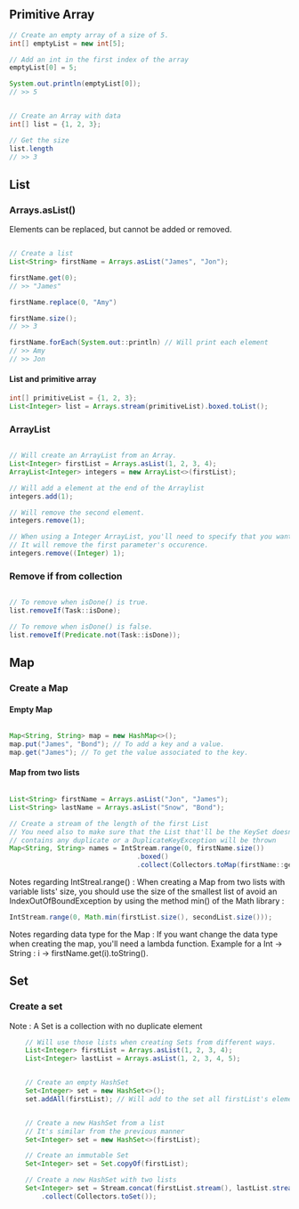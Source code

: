 <h2> Primitive Array </h2>

```java
// Create an empty array of a size of 5.
int[] emptyList = new int[5];

// Add an int in the first index of the array
emptyList[0] = 5;

System.out.println(emptyList[0]);
// >> 5


// Create an Array with data
int[] list = {1, 2, 3};

// Get the size
list.length
// >> 3

```


<h2> List </h2>

<h3> Arrays.asList() </h3>

Elements can be replaced, but cannot be added or removed.

```java 

// Create a list
List<String> firstName = Arrays.asList("James", "Jon");

firstName.get(0);
// >> "James"

firstName.replace(0, "Amy")

firstName.size();
// >> 3

firstName.forEach(System.out::println) // Will print each element
// >> Amy
// >> Jon

```

<h4> List and primitive array </h4>

```java
int[] primitiveList = {1, 2, 3};
List<Integer> list = Arrays.stream(primitiveList).boxed.toList();
```

<h3> ArrayList </h3>

```java

// Will create an ArrayList from an Array.
List<Integer> firstList = Arrays.asList(1, 2, 3, 4);
ArrayList<Integer> integers = new ArrayList<>(firstList);

// Will add a element at the end of the Arraylist
integers.add(1);

// Will remove the second element.
integers.remove(1);

// When using a Integer ArrayList, you'll need to specify that you want the Object removal method by using a Wrapper.
// It will remove the first parameter's occurence.
integers.remove((Integer) 1);

```

<h3> Remove if from collection </h3>

```java 

// To remove when isDone() is true.
list.removeIf(Task::isDone);

// To remove when isDone() is false.
list.removeIf(Predicate.not(Task::isDone));

```


<h2> Map </h2>

<h3> Create a Map </h3>


<h4> Empty Map </h4>

```java

Map<String, String> map = new HashMap<>();
map.put("James", "Bond"); // To add a key and a value.
map.get("James"); // To get the value associated to the key.

```

<h4> Map from two lists </h4>

```java

List<String> firstName = Arrays.asList("Jon", "James");
List<String> lastName = Arrays.asList("Snow", "Bond");

// Create a stream of the length of the first List
// You need also to make sure that the List that'll be the KeySet doesn't 
// contains any duplicate or a DuplicateKeyException will be thrown
Map<String, String> names = IntStream.range(0, firstName.size()) 
                                .boxed() 
                                .collect(Collectors.toMap(firstName::get, lastname::get)); // Interate through each index of the first list and returns a Collectors transformed to a Map.

```

Notes regarding IntStreal.range() : When creating a Map from two lists with variable lists' size, you should use the size of the smallest list of avoid an IndexOutOfBoundException by using the method min() of the Math library :

 ```java
IntStream.range(0, Math.min(firstList.size(), secondList.size()));
```

Notes regarding data type for the Map : If you want change the data type when creating the map, you'll need a lambda function. Example for a Int -> String : i -> firstName.get(i).toString().



<h2> Set </h2>

<h3> Create a set </h3>

Note : A Set is a collection with no duplicate element

```java 
    // Will use those lists when creating Sets from different ways.
    List<Integer> firstList = Arrays.asList(1, 2, 3, 4);
    List<Integer> lastList = Arrays.asList(1, 2, 3, 4, 5);


    // Create an empty HashSet
    Set<Integer> set = new HashSet<>();
    set.addAll(firstList); // Will add to the set all firstList's elements.


    // Create a new HashSet from a list
    // It's similar from the previous manner
    Set<Integer> set = new HashSet<>(firstList); 

    // Create an immutable Set
    Set<Integer> set = Set.copyOf(firstList);

    // Create a new HashSet with two lists
    Set<Integer> set = Stream.concat(firstList.stream(), lastList.stream())
        .collect(Collectors.toSet());
```